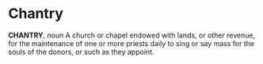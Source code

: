 # Chantry

**CHANTRY**, _noun_ A church or chapel endowed with lands, or other revenue, for the maintenance of one or more priests daily to sing or say mass for the souls of the donors, or such as they appoint.